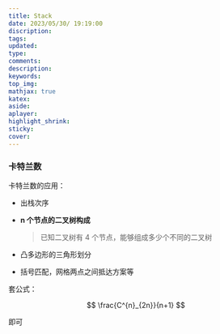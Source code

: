 ```yaml
---
title: Stack
date: 2023/05/30/ 19:19:00
discription:
tags:
updated:
type:
comments:
description:
keywords:
top_img:
mathjax: true
katex:
aside:
aplayer:
highlight_shrink:
sticky:
cover:
---
```


### 卡特兰数

卡特兰数的应用：

- 出栈次序

- **n 个节点的二叉树构成**

  > 已知二叉树有 4 个节点，能够组成多少个不同的二叉树

- 凸多边形的三角形划分

- 括号匹配，网格两点之间抵达方案等

套公式：

$$
\frac{C^{n}_{2n}}{n+1}
$$

即可
